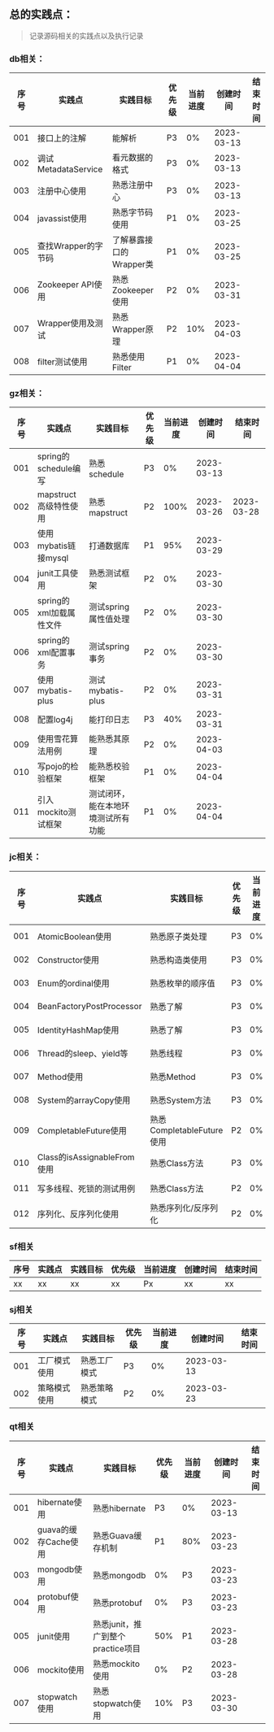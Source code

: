## 总的实践点：
> 记录源码相关的实践点以及执行记录

### db相关：
| 序号  | 实践点               | 实践目标            | 优先级 | 当前进度 | 创建时间       | 结束时间 |
|-----|-------------------|-----------------|-----|------|------------|------|
| 001 | 接口上的注解            | 能解析             | P3  | 0%   | 2023-03-13 |      |
| 002 | 调试MetadataService | 看元数据的格式         | P3  | 0%   | 2023-03-13 |      |
| 003 | 注册中心使用            | 熟悉注册中心          | P3  | 0%   | 2023-03-13 |      |
| 004 | javassist使用       | 熟悉字节码使用         | P1  | 0%   | 2023-03-25 |      |
| 005 | 查找Wrapper的字节码     | 了解暴露接口的Wrapper类 | P1  | 0%   | 2023-03-25 |      |
| 006 | Zookeeper API使用   | 熟悉Zookeeper使用   | P2  | 0%   | 2023-03-31 |      |
| 007 | Wrapper使用及测试      | 熟悉Wrapper原理     | P2  | 10%  | 2023-04-03 |      |
| 008 | filter测试使用        | 熟悉使用Filter      | P1  | 0%   | 2023-04-04 |      |

### gz相关：
| 序号  | 实践点               | 实践目标              | 优先级 | 当前进度 | 创建时间       | 结束时间       |
|-----|-------------------|-------------------|-----|------|------------|------------|
| 001 | spring的schedule编写 | 熟悉schedule        | P3  | 0%   | 2023-03-13 |            |
| 002 | mapstruct高级特性使用   | 熟悉mapstruct       | P2  | 100% | 2023-03-26 | 2023-03-28 |
| 003 | 使用mybatis链接mysql  | 打通数据库             | P1  | 95%  | 2023-03-29 |            |
| 004 | junit工具使用         | 熟悉测试框架            | P2  | 0%   | 2023-03-30 |            |
| 005 | spring的xml加载属性文件  | 测试spring属性值处理     | P2  | 0%   | 2023-03-30 |            |
| 006 | spring的xml配置事务    | 测试spring事务        | P2  | 0%   | 2023-03-30 |            |
| 007 | 使用mybatis-plus    | 测试mybatis-plus    | P2  | 0%   | 2023-03-31 |            |
| 008 | 配置log4j           | 能打印日志             | P3  | 40%  | 2023-03-31 |            |
| 009 | 使用雪花算法用例          | 能熟悉其原理            | P2  | 0%   | 2023-04-03 |            |
| 010 | 写pojo的检验框架        | 能熟悉校验框架           | P1  | 0%   | 2023-04-04 |            |
| 011 | 引入mockito测试框架     | 测试闭环，能在本地环境测试所有功能 | P1  | 0%   | 2023-04-04 |            |

### jc相关：
| 序号  | 实践点                      | 实践目标                  | 优先级 | 当前进度 | 创建时间       | 结束时间 |
|-----|--------------------------|-----------------------|-----|------|------------|------|
| 001 | AtomicBoolean使用          | 熟悉原子类处理               | P3  | 0%   | 2023-03-13 |      |
| 002 | Constructor使用            | 熟悉构造类使用               | P3  | 0%   | 2023-03-13 |      | 
| 003 | Enum的ordinal使用           | 熟悉枚举的顺序值              | P3  | 0%   | 2023-03-13 |      |
| 004 | BeanFactoryPostProcessor | 熟悉了解                  | P3  | 0%   | 2023-03-13 |      |
| 005 | IdentityHashMap使用        | 熟悉了解                  | P3  | 0%   | 2023-03-13 |      |
| 006 | Thread的sleep、yield等      | 熟悉线程                  | P3  | 0%   | 2023-03-13 |      |    
| 007 | Method使用                 | 熟悉Method              | P3  | 0%   | 2023-03-13 |      | 
| 008 | System的arrayCopy使用       | 熟悉System方法            | P3  | 0%   | 2023-03-13 |      |  
| 009 | CompletableFuture使用      | 熟悉CompletableFuture使用 | P2  | 0%   | 2023-03-23 |      |
| 010 | Class的isAssignableFrom使用 | 熟悉Class方法             | P3  | 0%   | 2023-03-23 |      |
| 011 | 写多线程、死锁的测试用例             | 熟悉Class方法             | P2  | 0%   | 2023-03-28 |      |
| 012 | 序列化、反序列化使用               | 熟悉序列化/反序列化            | P2  | 0%   | 2023-04-04 |      |

### sf相关
| 序号  | 实践点 | 实践目标 | 优先级 | 当前进度 | 创建时间 | 结束时间 |
|-----|-----|------|-----|------|------|------|
| xx  | xx  | xx   | xx  | Px   | xx   | xx   |

### sj相关
| 序号  | 实践点    | 实践目标   | 优先级 | 当前进度 | 创建时间       | 结束时间 |
|-----|--------|--------|-----|------|------------|------|
| 001 | 工厂模式使用 | 熟悉工厂模式 | P3  | 0%   | 2023-03-13 |
| 002 | 策略模式使用 | 熟悉策略模式 | P2  | 0%   | 2023-03-23 |

### qt相关
| 序号  | 实践点             | 实践目标                    | 优先级 | 当前进度 | 创建时间       | 结束时间 |
|-----|-----------------|-------------------------|-----|------|------------|------|
| 001 | hibernate使用     | 熟悉hibernate             | P3  | 0%   | 2023-03-13 |      |
| 002 | guava的缓存Cache使用 | 熟悉Guava缓存机制             | P1  | 80%  | 2023-03-23 |      |  
| 003 | mongodb使用       | 熟悉mongodb               | 0%  | P3   | 2023-03-23 |      |
| 004 | protobuf使用      | 熟悉protobuf              | 0%  | P3   | 2023-03-23 |      |
| 005 | junit使用         | 熟悉junit，推广到整个practice项目 | 50% | P1   | 2023-03-28 |      |
| 006 | mockito使用       | 熟悉mockito使用             | 0%  | P2   | 2023-03-28 |      |
| 007 | stopwatch使用     | 熟悉stopwatch使用           | 10% | P3   | 2023-03-30 |      |

